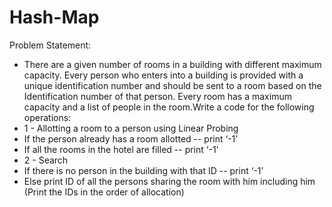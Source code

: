 # Hash-Map
Problem Statement:
- There are a given number of rooms in a building with different maximum capacity.
Every person who enters into a building is provided with a unique identification number
and should be sent to a room based on the Identification number of that person. Every
room has a maximum capacity and a list of people in the room.Write a code for the
following operations:
- 1 <personId> - Allotting a room to a person using Linear Probing
- If the person already has a room allotted -- print ‘-1’
- If all the rooms in the hotel are filled -- print ‘-1’
- 2 <personId> - Search
- If there is no person in the building with that ID -- print ‘-1’
- Else print ID of all the persons sharing the room with him including him
(Print the IDs in the order of allocation)
